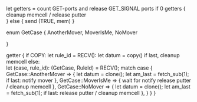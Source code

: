 let getters = count GET-ports and release GET_SIGNAL ports
if 0 getters {
	cleanup memcell / release putter	
} else {
	send (TRUE, mem)
}


enum GetCase {
	AnotherMover,
	MoverIsMe,
	NoMover

}


getter {
	if COPY:
		let rule_id = RECV():
		let datum = copy()
		if last, cleanup memcell
	else:	
		let (case, rule_id): (GetCase, RuleId) = RECV();
		match case {
			GetCase::AnotherMover => {
				let datum = clone();
				let am_last = fetch_sub(1);
				if last: notify mover
			},
			GetCase::MoverIsMe => {
				wait for notify
				release putter / cleanup memcell
			},
			GetCase::NoMover => {
				let datum = clone();
				let am_last = fetch_sub(1);
				if last: release putter / cleanup memcell
			},
		}
	}
}
